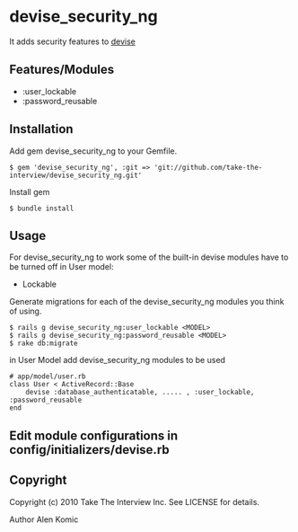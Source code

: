 # devise_security_ng

It adds security features to [devise](http://github.com/plataformatec/devise)

## Features/Modules
- :user_lockable
- :password_reusable

## Installation

Add gem devise_security_ng to your Gemfile. 

```
$ gem 'devise_security_ng', :git => 'git://github.com/take-the-interview/devise_security_ng.git'
```

Install gem

```
$ bundle install
```

## Usage

For devise_security_ng to work some of the built-in devise modules have to be turned off in User model:

- Lockable

Generate migrations for each of the devise_security_ng modules you think of using.
```
$ rails g devise_security_ng:user_lockable <MODEL>
$ rails g devise_security_ng:password_reusable <MODEL>
$ rake db:migrate
```

in User Model add devise_security_ng modules to be used

```
# app/model/user.rb
class User < ActiveRecord::Base
	devise :database_authenticatable, ..... , :user_lockable, :password_reusable
end
```

## Edit module configurations in config/initializers/devise.rb

## Copyright

Copyright (c) 2010 Take The Interview Inc. See LICENSE for details.

Author Alen Komic

